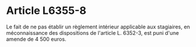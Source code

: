 # Article L6355-8

Le fait de ne pas établir un règlement intérieur applicable aux stagiaires, en méconnaissance des dispositions de l'article L. 6352-3, est puni d'une amende de 4 500 euros.